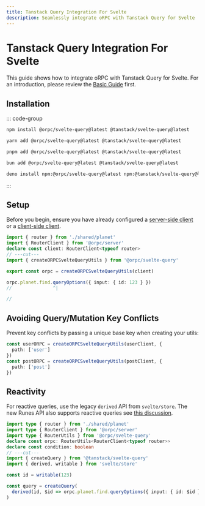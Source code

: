 ```yaml
---
title: Tanstack Query Integration For Svelte
description: Seamlessly integrate oRPC with Tanstack Query for Svelte
---
```


# Tanstack Query Integration For Svelte

This guide shows how to integrate oRPC with Tanstack Query for Svelte. For an introduction, please review the [Basic Guide](/docs/tanstack-query/basic) first.

## Installation

::: code-group

```sh [npm]
npm install @orpc/svelte-query@latest @tanstack/svelte-query@latest
```

```sh [yarn]
yarn add @orpc/svelte-query@latest @tanstack/svelte-query@latest
```

```sh [pnpm]
pnpm add @orpc/svelte-query@latest @tanstack/svelte-query@latest
```

```sh [bun]
bun add @orpc/svelte-query@latest @tanstack/svelte-query@latest
```

```sh [deno]
deno install npm:@orpc/svelte-query@latest npm:@tanstack/svelte-query@latest
```

:::

## Setup

Before you begin, ensure you have already configured a [server-side client](/docs/client/server-side) or a [client-side client](/docs/client/client-side).

```ts twoslash
import { router } from './shared/planet'
import { RouterClient } from '@orpc/server'
declare const client: RouterClient<typeof router>
// ---cut---
import { createORPCSvelteQueryUtils } from '@orpc/svelte-query'

export const orpc = createORPCSvelteQueryUtils(client)

orpc.planet.find.queryOptions({ input: { id: 123 } })
//               ^|

//
```

## Avoiding Query/Mutation Key Conflicts

Prevent key conflicts by passing a unique base key when creating your utils:

```ts
const userORPC = createORPCSvelteQueryUtils(userClient, {
  path: ['user']
})
const postORPC = createORPCSvelteQueryUtils(postClient, {
  path: ['post']
})
```

## Reactivity

For reactive queries, use the legacy `derived` API from `svelte/store`. The new Runes API also supports reactive queries see [this discussion](https://github.com/TanStack/query/discussions/7413).

```ts twoslash
import type { router } from './shared/planet'
import type { RouterClient } from '@orpc/server'
import type { RouterUtils } from '@orpc/svelte-query'
declare const orpc: RouterUtils<RouterClient<typeof router>>
declare const condition: boolean
// ---cut---
import { createQuery } from '@tanstack/svelte-query'
import { derived, writable } from 'svelte/store'

const id = writable(123)

const query = createQuery(
  derived(id, $id => orpc.planet.find.queryOptions({ input: { id: $id } })),
)
```
